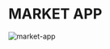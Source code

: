# MARKET APP

![market-app](https://res.cloudinary.com/dlxpf7d8c/image/upload/v1712398565/Project%20Images/chpdfro2p26xnf2vywuo.png)